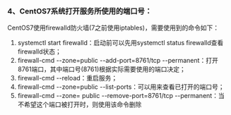 ### 4、CentOS7系统打开服务所使用的端口号： 
CentOS7使用firewalld防火墙(7之前使用iptables)，需要使用到的命令如下： 
1) systemctl start firewalld：启动前可以先用systemctl status firewalld查看firewalld状态； 
2) firewall-cmd --zone=public --add-port=8761/tcp --permanent：打开8761端口，其中端口号(8761)根据实际需要使用的端口决定； 
3) firewall-cmd --reload：重启服务； 
4) firewall-cmd --zone=public --list-ports：可以用来查看已打开的端口号； 
5) firewall-cmd --zone= public --remove-port=8761/tcp --permanent：当不希望这个端口被打开时，则使用该命令删除
